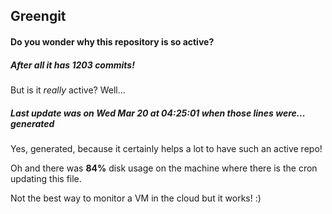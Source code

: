 ## Greengit

#### Do you wonder why this repository is so active?

##### After all it has 1203 commits!

But is it *really* active? Well...

##### Last update was on Wed Mar 20 at 04:25:01 when those lines were... generated

Yes, generated, because it certainly helps a lot to have such an active repo!

Oh and there was **84%** disk usage on the machine
where there is the cron updating this file.

Not the best way to monitor a VM in the cloud but it works! :)
